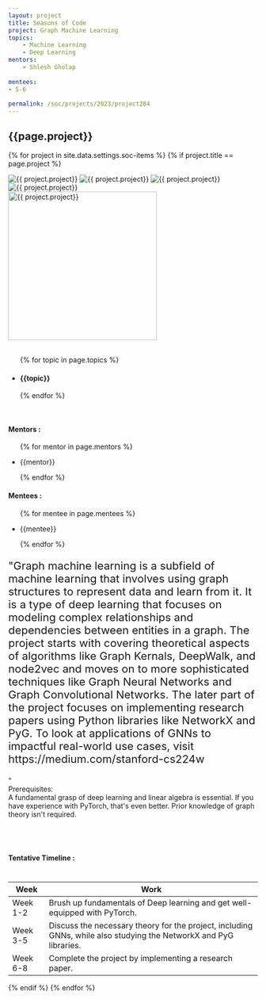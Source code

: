 ```yaml
---
layout: project
title: Seasons of Code
project: Graph Machine Learning
topics:
    - Machine Learning
    - Deep Learning
mentors:
    - Shlesh Gholap
    
mentees:
- 5-6
    
permalink: /soc/projects/2023/project284
---
```


<h2 class="display1 m-3 p-3 text-center project-title">{{page.project}}</h2>

{% for project in site.data.settings.soc-items %}
{% if project.title == page.project %}

<div class ="img-soc d-block"> 
    <img src="{{ site.baseurl }}/{{ project.image }}" alt="{{ project.project}}" class="image-1">
    <img src="{{ site.baseurl }}/{{ project.image }}" alt="{{ project.project}}" class="image-2">
    <img src="{{ site.baseurl }}/{{ project.image }}" alt="{{ project.project}}" class="image-3">
    <img src="{{ site.baseurl }}/{{ project.image }}" alt="{{ project.project}}" class="image-4">
</div>
<div class = "mobile-img-soc">
  <img src="{{ site.baseurl }}/{{ project.image }}"  width = "300" height="300" alt="{{ project.project}}" class="border rounded">
  </div>
<div >
    <br>
    <ul>
        {% for topic in page.topics %}
        <li><h4 class="text-primary text-center topics">{{topic}}</h4></li>
        {% endfor %}
    </ul>
    <br>
    <h4 class="display3  ">Mentors :</h4> 
    <ul>
        {% for mentor in page.mentors %}
        <li><p class="lead">{{mentor}}</p></li>
        {% endfor %}
    </ul>
    <h4 class="display3  ">Mentees :</h4> 
    <ul>
        {% for mentee in page.mentees %}
        <li><p class="lead">{{mentee}}</p></li>
        {% endfor %}
    </ul>
</div>
<div >
    <p class="display3 project-desc" style = "font-size:22px;" >
        "Graph machine learning is a subfield of machine learning that involves using graph structures to represent data and learn from it. It is a type of deep learning that focuses on modeling complex relationships and dependencies between entities in a graph.
The project starts with covering theoretical aspects of algorithms like Graph Kernals, DeepWalk, and node2vec and moves on to more sophisticated techniques like Graph Neural Networks and Graph Convolutional Networks. The later part of the project focuses on implementing research papers using Python libraries like NetworkX and PyG. 
To look at applications of GNNs to impactful real-world use cases, visit https://medium.com/stanford-cs224w

"
<br>
Prerequisites:<br>
A fundamental grasp of deep learning and linear algebra is essential. If you have experience with PyTorch, that's even better. Prior knowledge of graph theory isn't required. 

<br>
    </p>
</div>
<div class = "d-flex flex-wrap">
<div>
    <h4 class="display3" style="margin:40px 0px 40px 0px;">Tentative Timeline :</h4>
    <table class="table table-striped">
    <thead>
        <tr>
        <th>Week</th>
        <th>Work</th>
        </tr>
    </thead>
    <tbody>
    <tr>
      <td  >Week 1-2</td>
      <td>Brush up fundamentals of Deep learning and get well-equipped with PyTorch. </td>
    </tr>
    <tr>
      <td>Week 3-5</td>
      <td>Discuss the necessary theory for the project, including GNNs, while also studying the NetworkX and PyG libraries.  </td>
    </tr>
    <tr>
      <td>Week 6-8</td>
      <td>Complete the project by implementing a research paper.</td>
    </tr>
    </tbody>
    </table>
</div>
</div>
{% endif %}
{% endfor %}
 